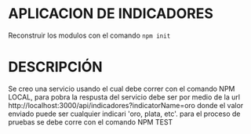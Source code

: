 
# APLICACION DE INDICADORES 

Reconstruir los modulos con el comando 
`npm init`

# DESCRIPCIÓN

Se creo una servicio usando el cual debe correr con el comando NPM LOCAL, para pobra la respusta del servicio debe ser por medio de la url http://localhost:3000/api/indicadores?indicatorName=oro donde el valor enviado puede ser cualquier indicari 'oro, plata, etc'. para el proceso de pruebas se debe corre con el comando NPM TEST
